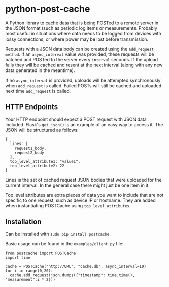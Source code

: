 python-post-cache
=================
A Python library to cache data that is being POSTed to a remote server in the JSON format (such as periodic log items or measurements. Probably most useful in situations where data needs to be logged from devices with lossy connections, or where power may be lost before transmission. 

Requests with a JSON data body can be created using the `add_request method`. If an `async_interval` value was provided, these requests will be batched and POSTed to the server every `interval` seconds. If the upload fails they will be cached and resent at the next interval (along with any new data generated in the meantime).

If no `async_interval` is provided, uploads will be attempted synchronously when `add_request` is called. Failed POSTs will still be cached and uploaded next time `add_request` is called. 

HTTP Endpoints
--------------
Your HTTP endpoint should expect a POST request with JSON data included. Flask's `get_json()` is an example of an easy way to access it. The JSON will be structured as follows:
```
{
  lines: [
    request1_body,
    request2_body
  ],
  top_level_attribute1: "value1",
  top_level_attribute2: 22
}
```
Lines is the set of cached request JSON bodies that were uploaded for the current interval. In the general case there might just be one item in it.

Top level attributes are extra pieces of data you want to include that are not specific to one request, such as device IP or hostname. They are added when instantiating POSTCache using `top_level_attributes`.

Installation
------------
Can be installed with `sudo pip install postcache`.

Basic usage can be found in the `examples/client.py` file:

```
from postcache import POSTCache
import time

cache = POSTCache("http://URL", "cache.db", async_interval=10)
for i in range(0,20):
  cache.add_request(json.dumps({"timestamp": time.time(), "measurement":i * 2}))
```
